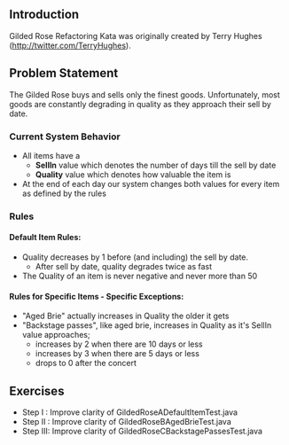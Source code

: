 ## Introduction

Gilded Rose Refactoring Kata was originally created by Terry Hughes (http://twitter.com/TerryHughes).

## Problem Statement

The Gilded Rose buys and sells only the finest goods. Unfortunately, most goods are constantly degrading in quality as they approach their sell by date.

### Current System Behavior

- All items have a
    - **SellIn** value which denotes the number of days till the sell by date
    - **Quality** value which denotes how valuable the item is
- At the end of each day our system changes both values for every item as defined by the rules

### Rules

#### Default Item Rules:
- Quality decreases by 1 before (and including) the sell by date.
    - After sell by date, quality degrades twice as fast
- The Quality of an item is never negative and never more than 50

#### Rules for Specific Items - Specific Exceptions:
- "Aged Brie" actually increases in Quality the older it gets
- "Backstage passes", like aged brie, increases in Quality as it's SellIn value approaches;
    - increases by 2 when there are 10 days or less
    - increases by 3 when there are 5 days or less
    - drops to 0 after the concert

## Exercises
- Step I  : Improve clarity of GildedRoseADefaultItemTest.java
- Step II : Improve clarity of GildedRoseBAgedBrieTest.java
- Step III: Improve clarity of GildedRoseCBackstagePassesTest.java